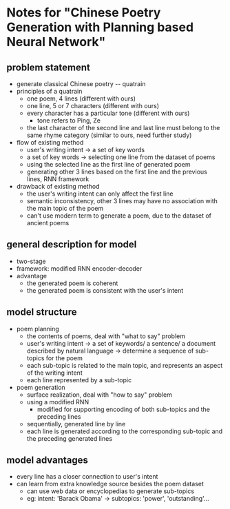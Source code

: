 # Notes for "Chinese Poetry Generation with Planning based Neural Network"

## problem statement

- generate classical Chinese poetry -- quatrain
- principles of a quatrain
	- one poem, 4 lines (different with ours)
	- one line, 5 or 7 characters (different with ours)
	- every character has a particular tone (different with ours)
		- tone refers to Ping, Ze
	- the last character of the second line and last line must belong to the same rhyme category (similar to ours, need further study)
- flow of existing method
	- user's writing intent -> a set of key words
	- a set of key words -> selecting one line from the dataset of poems
	- using the selected line as the first line of generated poem
	- generating other 3 lines based on the first line and the previous lines, RNN framework
- drawback of existing method
	- the user's writing intent can only affect the first line
	- semantic inconsistency, other 3 lines may have no association with the main topic of the poem
	- can't use modern term to generate a poem, due to the dataset of ancient poems

## general description for model

- two-stage
- framework: modified RNN encoder-decoder
- advantage
	- the generated poem is coherent
	- the generated poem is consistent with the user's intent

## model structure

- poem planning
	- the contents of poems, deal with "what to say" problem
	- user's writing intent -> a set of keywords/ a sentence/ a document described by natural language -> determine a sequence of sub-topics for the poem
	- each sub-topic is related to the main topic, and represents an aspect of the writing intent
	- each line represented by a sub-topic
- poem generation
	- surface realization, deal with "how to say" problem
	- using a modified RNN
		- modified for supporting encoding of both sub-topics and the preceding lines
	- sequentially, generated line by line
	- each line is generated according to the corresponding sub-topic and the preceding generated lines

## model advantages

- every line has a closer connection to user's intent
- can learn from extra knowledge source besides the poem dataset
	- can use web data or encyclopedias to generate sub-topics
	- eg: intent: 'Barack Obama' -> subtopics: 'power', 'outstanding'...

